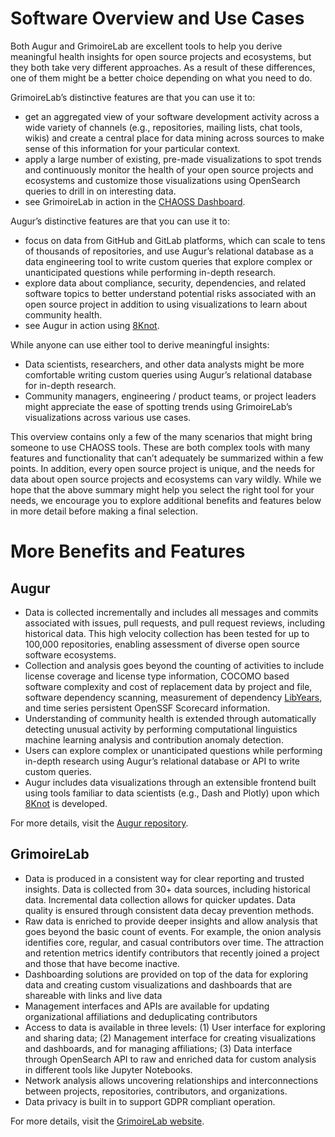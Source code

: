 # Software Overview and Use Cases

Both Augur and GrimoireLab are excellent tools to help you derive meaningful health insights for open source projects and ecosystems, but they both take very different approaches. As a result of these differences, one of them might be a better choice depending on what you need to do. 

GrimoireLab’s distinctive features are that you can use it to:



* get an aggregated view of your software development activity across a wide variety of channels (e.g., repositories, mailing lists, chat tools, wikis) and create a central place for data mining across sources to make sense of this information for your particular context.
* apply a large number of existing, pre-made visualizations to spot trends and continuously monitor the health of your open source projects and ecosystems and customize those visualizations using OpenSearch queries to drill in on interesting data.
* see GrimoireLab in action in the [CHAOSS Dashboard](https://chaoss.biterg.io/).

Augur’s distinctive features are that you can use it to:



* focus on data from GitHub and GitLab platforms, which can scale to tens of thousands of repositories, and use Augur’s relational database as a data engineering tool to write custom queries that explore complex or unanticipated questions while performing in-depth research.
* explore data about compliance, security, dependencies, and related software topics to better understand potential risks associated with an open source project in addition to using visualizations to learn about community health.
* see Augur in action using [8Knot](https://metrix.chaoss.io).

While anyone can use either tool to derive meaningful insights:



* Data scientists, researchers, and other data analysts might be more comfortable writing custom queries using Augur’s relational database for in-depth research.
* Community managers, engineering / product teams, or project leaders might appreciate the ease of spotting trends using GrimoireLab’s visualizations across various use cases.

This overview contains only a few of the many scenarios that might bring someone to use CHAOSS tools. These are both complex tools with many features and functionality that can’t adequately be summarized within a few points. In addition, every open source project is unique, and the needs for data about open source projects and ecosystems can vary wildly. While we hope that the above summary might help you select the right tool for your needs, we encourage you to explore additional benefits and features below in more detail before making a final selection. 


# More Benefits and Features


## Augur



* Data is collected incrementally and includes all messages and commits associated with issues, pull requests, and pull request reviews, including historical data. This high velocity collection has been tested for up to 100,000 repositories, enabling assessment of diverse open source software ecosystems. 
* Collection and analysis goes beyond the counting of activities to include license coverage and license type information, COCOMO based software complexity and cost of replacement data by project and file, software dependency scanning, measurement of dependency [LibYears](https://libyear.com/), and time series persistent OpenSSF Scorecard information.
* Understanding of community health is extended through automatically detecting unusual activity by performing computational linguistics machine learning analysis and contribution anomaly detection.
* Users can explore complex or unanticipated questions while performing in-depth research using Augur’s relational database or API to write custom queries.
* Augur includes data visualizations through an extensible frontend built using tools familiar to data scientists (e.g., Dash and Plotly) upon which [8Knot](https://metrix.chaoss.io/repo_overview) is developed.

For more details, visit the [Augur repository](https://github.com/chaoss/augur).


## GrimoireLab



* Data is produced in a consistent way for clear reporting and trusted insights. Data is collected from 30+ data sources, including historical data. Incremental data collection allows for quicker updates. Data quality is ensured through consistent data decay prevention methods.
* Raw data is enriched to provide deeper insights and allow analysis that goes beyond the basic count of events. For example, the onion analysis identifies core, regular, and casual contributors over time. The attraction and retention metrics identify contributors that recently joined a project and those that have become inactive. 
* Dashboarding solutions are provided on top of the data for exploring data and creating custom visualizations and dashboards that are shareable with links and live data
* Management interfaces and APIs are available for updating organizational affiliations and deduplicating contributors
* Access to data is available in three levels: (1) User interface for exploring and sharing data; (2) Management interface for creating visualizations and dashboards, and for managing affiliations; (3) Data interface through OpenSearch API to raw and enriched data for custom analysis in different tools like Jupyter Notebooks.
* Network analysis allows uncovering relationships and interconnections between projects, repositories, contributors, and organizations.
* Data privacy is built in to support GDPR compliant operation.

For more details, visit the [GrimoireLab website](https://chaoss.github.io/grimoirelab/).
